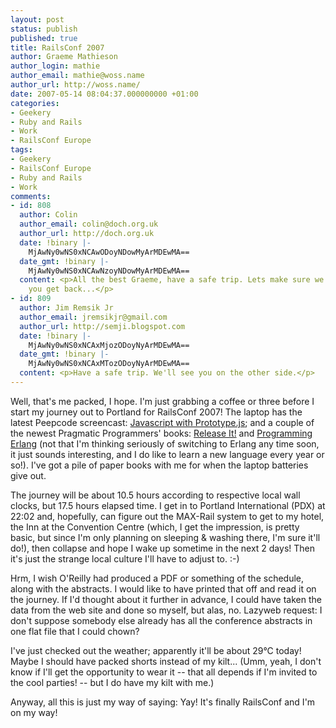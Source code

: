 ```yaml
---
layout: post
status: publish
published: true
title: RailsConf 2007
author: Graeme Mathieson
author_login: mathie
author_email: mathie@woss.name
author_url: http://woss.name/
date: 2007-05-14 08:04:37.000000000 +01:00
categories:
- Geekery
- Ruby and Rails
- Work
- RailsConf Europe
tags:
- Geekery
- RailsConf Europe
- Ruby and Rails
- Work
comments:
- id: 808
  author: Colin
  author_email: colin@doch.org.uk
  author_url: http://doch.org.uk
  date: !binary |-
    MjAwNy0wNS0xNCAwODoyNDowMyArMDEwMA==
  date_gmt: !binary |-
    MjAwNy0wNS0xNCAwNzoyNDowMyArMDEwMA==
  content: <p>All the best Graeme, have a safe trip. Lets make sure we meet up when
    you get back...</p>
- id: 809
  author: Jim Remsik Jr
  author_email: jremsikjr@gmail.com
  author_url: http://semji.blogspot.com
  date: !binary |-
    MjAwNy0wNS0xNCAxMjozODoyNyArMDEwMA==
  date_gmt: !binary |-
    MjAwNy0wNS0xNCAxMTozODoyNyArMDEwMA==
  content: <p>Have a safe trip. We'll see you on the other side.</p>
---
```

Well, that's me packed, I hope.  I'm just grabbing a coffee or three before I start my journey out to Portland for RailsConf 2007!  The laptop has the latest Peepcode screencast: [Javascript with Prototype.js](http://peepcode.com/products/javascript-with-prototypejs); and a couple of the newest Pragmatic Programmers' books: [Release It!](http://pragmaticprogrammer.com/titles/mnee/index.html) and [Programming Erlang](http://pragmaticprogrammer.com/titles/jaerlang/index.html) (not that I'm thinking seriously of switching to Erlang any time soon, it just sounds interesting, and I do like to learn a new language every year or so!).  I've got a pile of paper books with me for when the laptop batteries give out.

The journey will be about 10.5 hours according to respective local wall clocks, but 17.5 hours elapsed time.  I get in to Portland International (PDX) at 22:02 and, hopefully, can figure out the MAX-Rail system to get to my hotel, the Inn at the Convention Centre (which, I get the impression, is pretty basic, but since I'm only planning on sleeping & washing there, I'm sure it'll do!), then collapse and hope I wake up sometime in the next 2 days!  Then it's just the strange local culture I'll have to adjust to. :-)

Hrm, I wish O'Reilly had produced a PDF or something of the schedule, along with the abstracts.  I would like to have printed that off and read it on the journey.  If I'd thought about it further in advance, I could have taken the data from the web site and done so myself, but alas, no.  Lazyweb request: I don't suppose somebody else already has all the conference abstracts in one flat file that I could chown?

I've just checked out the weather; apparently it'll be about 29&deg;C today!  Maybe I should have packed shorts instead of my kilt...  (Umm, yeah, I don't know if I'll get the opportunity to wear it -- that all depends if I'm invited to the cool parties! -- but I do have my kilt with me.)

Anyway, all this is just my way of saying: Yay!  It's finally RailsConf and I'm on my way!
